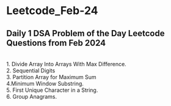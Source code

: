 # Leetcode_Feb-24
## Daily 1 DSA Problem of the Day Leetcode Questions from Feb 2024
<br> 1. Divide Array Into Arrays With Max Difference. <br> 2. Sequential Digits <br> 3. Partition Array for Maximum Sum <br> 4.Minimum Window Substring. <br> 5. First Unique Character in a String. <br> 6. Group Anagrams.
